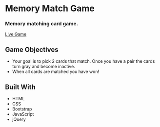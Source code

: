 # Memory Match Game

### Memory matching card game.

[Live Game](https://kaseycolleen.github.io/match-game/)

## Game Objectives

- Your goal is to pick 2 cards that match. Once you have a pair the cards turn gray and become inactive.
- When all cards are matched you have won!

## Built With

- HTML
- CSS
- Bootstrap
- JavaScript
- jQuery
